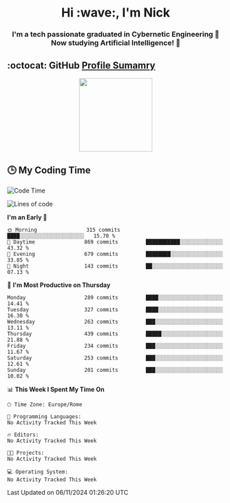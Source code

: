 <h1 align="center">Hi :wave:, I'm Nick</h1>

<h3 align="center">I'm a tech passionate graduated in Cybernetic Engineering 🤖<br>
Now studying Artificial Intelligence! 🧠</h3>


## :octocat: GitHub <a href="https://github.com/vn7n24fzkq/github-profile-summary-cards">Profile Sumamry</a>

<p align="center">
   <img style="height:170px;display:inline-block"  src="http://github-profile-summary-cards.vercel.app/api/cards/profile-details?username=CodeClimberNT&theme=github_dark" />
<!--    <img style="height:170px;display:inline-block"  src="http://github-profile-summary-cards.vercel.app/api/cards/repos-per-language?username=CodeClimberNT&theme=github_dark&exclude=" /> -->
</p>

 ## :clock3: My Coding Time 
 
<!--START_SECTION:waka-->
![Code Time](http://img.shields.io/badge/Code%20Time-373%20hrs%2036%20mins-blue)

![Lines of code](https://img.shields.io/badge/From%20Hello%20World%20I%27ve%20Written-3.2%20million%20lines%20of%20code-blue)

**I'm an Early 🐤** 

```text
🌞 Morning                315 commits         ████░░░░░░░░░░░░░░░░░░░░░   15.70 % 
🌆 Daytime                869 commits         ███████████░░░░░░░░░░░░░░   43.32 % 
🌃 Evening                679 commits         ████████░░░░░░░░░░░░░░░░░   33.85 % 
🌙 Night                  143 commits         ██░░░░░░░░░░░░░░░░░░░░░░░   07.13 % 
```
📅 **I'm Most Productive on Thursday** 

```text
Monday                   289 commits         ████░░░░░░░░░░░░░░░░░░░░░   14.41 % 
Tuesday                  327 commits         ████░░░░░░░░░░░░░░░░░░░░░   16.30 % 
Wednesday                263 commits         ███░░░░░░░░░░░░░░░░░░░░░░   13.11 % 
Thursday                 439 commits         █████░░░░░░░░░░░░░░░░░░░░   21.88 % 
Friday                   234 commits         ███░░░░░░░░░░░░░░░░░░░░░░   11.67 % 
Saturday                 253 commits         ███░░░░░░░░░░░░░░░░░░░░░░   12.61 % 
Sunday                   201 commits         ███░░░░░░░░░░░░░░░░░░░░░░   10.02 % 
```


📊 **This Week I Spent My Time On** 

```text
🕑︎ Time Zone: Europe/Rome

💬 Programming Languages: 
No Activity Tracked This Week

🔥 Editors: 
No Activity Tracked This Week

🐱‍💻 Projects: 
No Activity Tracked This Week

💻 Operating System: 
No Activity Tracked This Week
```


 Last Updated on 06/11/2024 01:26:20 UTC
<!--END_SECTION:waka-->

